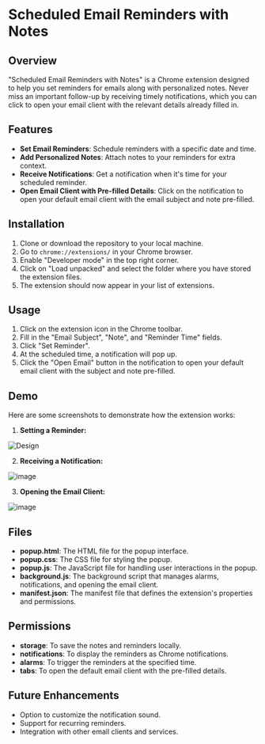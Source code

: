 # Scheduled Email Reminders with Notes

## Overview

"Scheduled Email Reminders with Notes" is a Chrome extension designed to help you set reminders for emails along with personalized notes. Never miss an important follow-up by receiving timely notifications, which you can click to open your email client with the relevant details already filled in.

## Features

- **Set Email Reminders**: Schedule reminders with a specific date and time.
- **Add Personalized Notes**: Attach notes to your reminders for extra context.
- **Receive Notifications**: Get a notification when it's time for your scheduled reminder.
- **Open Email Client with Pre-filled Details**: Click on the notification to open your default email client with the email subject and note pre-filled.

## Installation

1. Clone or download the repository to your local machine.
2. Go to `chrome://extensions/` in your Chrome browser.
3. Enable "Developer mode" in the top right corner.
4. Click on "Load unpacked" and select the folder where you have stored the extension files.
5. The extension should now appear in your list of extensions.

## Usage

1. Click on the extension icon in the Chrome toolbar.
2. Fill in the "Email Subject", "Note", and "Reminder Time" fields.
3. Click "Set Reminder".
4. At the scheduled time, a notification will pop up. 
5. Click the "Open Email" button in the notification to open your default email client with the subject and note pre-filled.

## Demo

Here are some screenshots to demonstrate how the extension works:

1. **Setting a Reminder:**

![Design](https://github.com/user-attachments/assets/4b414556-df35-4cb6-bd7e-73c3a62e59ae)

   
2. **Receiving a Notification:**

![image](https://github.com/user-attachments/assets/68a9b557-b4cd-4b20-8aad-2bd1bca6546b)

   
3. **Opening the Email Client:**

![image](https://github.com/user-attachments/assets/bcc27a96-4f5d-4ba8-a2d8-ec70275b769d)



## Files

- **popup.html**: The HTML file for the popup interface.
- **popup.css**: The CSS file for styling the popup.
- **popup.js**: The JavaScript file for handling user interactions in the popup.
- **background.js**: The background script that manages alarms, notifications, and opening the email client.
- **manifest.json**: The manifest file that defines the extension's properties and permissions.

## Permissions

- **storage**: To save the notes and reminders locally.
- **notifications**: To display the reminders as Chrome notifications.
- **alarms**: To trigger the reminders at the specified time.
- **tabs**: To open the default email client with the pre-filled details.

## Future Enhancements

- Option to customize the notification sound.
- Support for recurring reminders.
- Integration with other email clients and services.
